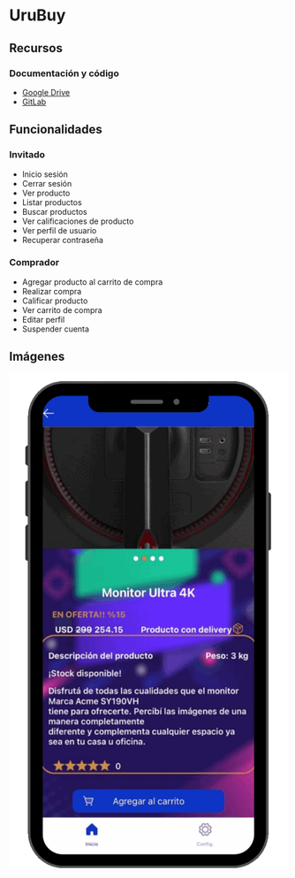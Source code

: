 # UruBuy

## Recursos

### Documentación y código

- [Google Drive](https://drive.google.com/drive/folders/1E44WdP6NlAZHWNDshlXj-SLgXuRHDt1z)
- [GitLab](https://gitlab.fing.edu.uy/proyecto-2022)

## Funcionalidades

### Invitado

- Inicio sesión
- Cerrar sesión
- Ver producto
- Listar productos
- Buscar productos
- Ver calificaciones de producto
- Ver perfil de usuario
- Recuperar contraseña

### Comprador

- Agregar producto al carrito de compra
- Realizar compra
- Calificar producto
- Ver carrito de compra
- Editar perfil
- Suspender cuenta

## Imágenes

![Alt text](demo.gif)
